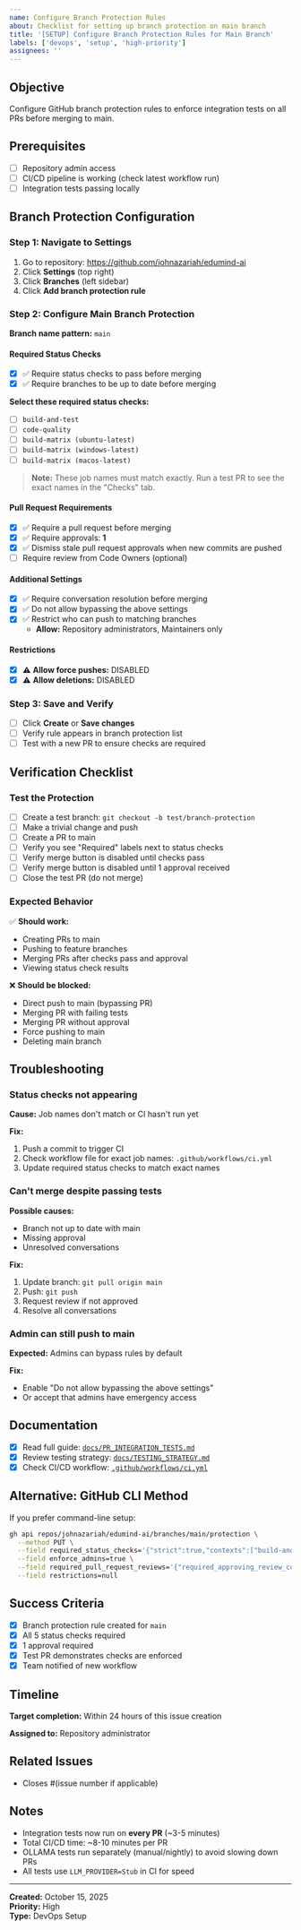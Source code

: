 ```yaml
---
name: Configure Branch Protection Rules
about: Checklist for setting up branch protection on main branch
title: '[SETUP] Configure Branch Protection Rules for Main Branch'
labels: ['devops', 'setup', 'high-priority']
assignees: ''
---
```


## Objective

Configure GitHub branch protection rules to enforce integration tests on all PRs before merging to main.

## Prerequisites

- [ ] Repository admin access
- [ ] CI/CD pipeline is working (check latest workflow run)
- [ ] Integration tests passing locally

## Branch Protection Configuration

### Step 1: Navigate to Settings

1. Go to repository: <https://github.com/johnazariah/edumind-ai>
2. Click **Settings** (top right)
3. Click **Branches** (left sidebar)
4. Click **Add branch protection rule**

### Step 2: Configure Main Branch Protection

**Branch name pattern:** `main`

#### Required Status Checks

- [x] ✅ Require status checks to pass before merging
- [x] ✅ Require branches to be up to date before merging

**Select these required status checks:**

- [ ] `build-and-test`
- [ ] `code-quality`
- [ ] `build-matrix (ubuntu-latest)`
- [ ] `build-matrix (windows-latest)`
- [ ] `build-matrix (macos-latest)`

> **Note:** These job names must match exactly. Run a test PR to see the exact names in the "Checks" tab.

#### Pull Request Requirements

- [x] ✅ Require a pull request before merging
- [x] ✅ Require approvals: **1**
- [x] ✅ Dismiss stale pull request approvals when new commits are pushed
- [ ] Require review from Code Owners (optional)

#### Additional Settings

- [x] ✅ Require conversation resolution before merging
- [x] ✅ Do not allow bypassing the above settings
- [x] ✅ Restrict who can push to matching branches
  - **Allow:** Repository administrators, Maintainers only

#### Restrictions

- [x] ⚠️ **Allow force pushes:** DISABLED
- [x] ⚠️ **Allow deletions:** DISABLED

### Step 3: Save and Verify

- [ ] Click **Create** or **Save changes**
- [ ] Verify rule appears in branch protection list
- [ ] Test with a new PR to ensure checks are required

## Verification Checklist

### Test the Protection

- [ ] Create a test branch: `git checkout -b test/branch-protection`
- [ ] Make a trivial change and push
- [ ] Create a PR to main
- [ ] Verify you see "Required" labels next to status checks
- [ ] Verify merge button is disabled until checks pass
- [ ] Verify merge button is disabled until 1 approval received
- [ ] Close the test PR (do not merge)

### Expected Behavior

✅ **Should work:**

- Creating PRs to main
- Pushing to feature branches
- Merging PRs after checks pass and approval
- Viewing status check results

❌ **Should be blocked:**

- Direct push to main (bypassing PR)
- Merging PR with failing tests
- Merging PR without approval
- Force pushing to main
- Deleting main branch

## Troubleshooting

### Status checks not appearing

**Cause:** Job names don't match or CI hasn't run yet

**Fix:**

1. Push a commit to trigger CI
2. Check workflow file for exact job names: `.github/workflows/ci.yml`
3. Update required status checks to match exact names

### Can't merge despite passing tests

**Possible causes:**

- Branch not up to date with main
- Missing approval
- Unresolved conversations

**Fix:**

1. Update branch: `git pull origin main`
2. Push: `git push`
3. Request review if not approved
4. Resolve all conversations

### Admin can still push to main

**Expected:** Admins can bypass rules by default

**Fix:**

- Enable "Do not allow bypassing the above settings"
- Or accept that admins have emergency access

## Documentation

- [x] Read full guide: [`docs/PR_INTEGRATION_TESTS.md`](../docs/PR_INTEGRATION_TESTS.md)
- [x] Review testing strategy: [`docs/TESTING_STRATEGY.md`](../docs/TESTING_STRATEGY.md)
- [x] Check CI/CD workflow: [`.github/workflows/ci.yml`](../.github/workflows/ci.yml)

## Alternative: GitHub CLI Method

If you prefer command-line setup:

```bash
gh api repos/johnazariah/edumind-ai/branches/main/protection \
  --method PUT \
  --field required_status_checks='{"strict":true,"contexts":["build-and-test","code-quality","build-matrix (ubuntu-latest)","build-matrix (windows-latest)","build-matrix (macos-latest)"]}' \
  --field enforce_admins=true \
  --field required_pull_request_reviews='{"required_approving_review_count":1,"dismiss_stale_reviews":true}' \
  --field restrictions=null
```

## Success Criteria

- [x] Branch protection rule created for `main`
- [x] All 5 status checks required
- [x] 1 approval required
- [x] Test PR demonstrates checks are enforced
- [x] Team notified of new workflow

## Timeline

**Target completion:** Within 24 hours of this issue creation

**Assigned to:** Repository administrator

## Related Issues

- Closes #(issue number if applicable)

## Notes

- Integration tests now run on **every PR** (~3-5 minutes)
- Total CI/CD time: ~8-10 minutes per PR
- OLLAMA tests run separately (manual/nightly) to avoid slowing down PRs
- All tests use `LLM_PROVIDER=Stub` in CI for speed

---

**Created:** October 15, 2025  
**Priority:** High  
**Type:** DevOps Setup
